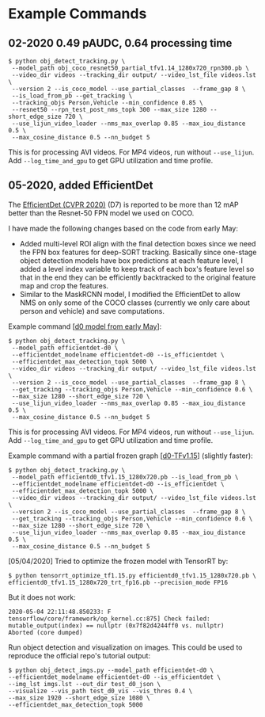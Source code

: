 # Example Commands

## 02-2020 0.49 pAUDC, 0.64 processing time
```
$ python obj_detect_tracking.py \
 --model_path obj_coco_resnet50_partial_tfv1.14_1280x720_rpn300.pb \
 --video_dir videos --tracking_dir output/ --video_lst_file videos.lst \
 --version 2 --is_coco_model --use_partial_classes  --frame_gap 8 \
 --is_load_from_pb --get_tracking \
 --tracking_objs Person,Vehicle --min_confidence 0.85 \
 --resnet50 --rpn_test_post_nms_topk 300 --max_size 1280 --short_edge_size 720 \
 --use_lijun_video_loader --nms_max_overlap 0.85 --max_iou_distance 0.5 \
 --max_cosine_distance 0.5 --nn_budget 5
```
This is for processing AVI videos. For MP4 videos, run without `--use_lijun`.
Add `--log_time_and_gpu` to get GPU utilization and time profile.


## 05-2020, added EfficientDet
The [EfficientDet (CVPR 2020)](https://github.com/google/automl/tree/master/efficientdet) (D7) is reported to be more than 12 mAP better than the Resnet-50 FPN model we used on COCO.

I have made the following changes based on the code from early May:
+ Added multi-level ROI align with the final detection boxes since we need the FPN box features for deep-SORT tracking. Basically since one-stage object detection models have box predictions at each feature level, I added a level index variable to keep track of each box's feature level so that in the end they can be efficiently backtracked to the original feature map and crop the features.
+ Similar to the MaskRCNN model, I modified the EfficientDet to allow NMS on only some of the COCO classes (currently we only care about person and vehicle) and save computations.


Example command \[[d0 model from early May](https://aladdin-eax.inf.cs.cmu.edu/shares/diva_obj_detect_models/models/efficientdet-d0.tar.gz)\]:
```
$ python obj_detect_tracking.py \
 --model_path efficientdet-d0 \
 --efficientdet_modelname efficientdet-d0 --is_efficientdet \
 --efficientdet_max_detection_topk 5000 \
 --video_dir videos --tracking_dir output/ --video_lst_file videos.lst \
 --version 2 --is_coco_model --use_partial_classes  --frame_gap 8 \
 --get_tracking --tracking_objs Person,Vehicle --min_confidence 0.6 \
 --max_size 1280 --short_edge_size 720 \
 --use_lijun_video_loader --nms_max_overlap 0.85 --max_iou_distance 0.5 \
 --max_cosine_distance 0.5 --nn_budget 5
```
This is for processing AVI videos. For MP4 videos, run without `--use_lijun`.
Add `--log_time_and_gpu` to get GPU utilization and time profile.

Example command with a partial frozen graph \[[d0-TFv1.15](https://aladdin-eax.inf.cs.cmu.edu/shares/diva_obj_detect_models/models/efficientd0_tfv1.15_1280x720.pb)\] (slightly faster):
```
$ python obj_detect_tracking.py \
 --model_path efficientd0_tfv1.15_1280x720.pb --is_load_from_pb \
 --efficientdet_modelname efficientdet-d0 --is_efficientdet \
 --efficientdet_max_detection_topk 5000 \
 --video_dir videos --tracking_dir output/ --video_lst_file videos.lst \
 --version 2 --is_coco_model --use_partial_classes  --frame_gap 8 \
 --get_tracking --tracking_objs Person,Vehicle --min_confidence 0.6 \
 --max_size 1280 --short_edge_size 720 \
 --use_lijun_video_loader --nms_max_overlap 0.85 --max_iou_distance 0.5 \
 --max_cosine_distance 0.5 --nn_budget 5
```

[05/04/2020] Tried to optimize the frozen model with TensorRT by:
```
$ python tensorrt_optimize_tf1.15.py efficientd0_tfv1.15_1280x720.pb \
efficientd0_tfv1.15_1280x720_trt_fp16.pb --precision_mode FP16
```
But it does not work:
```
2020-05-04 22:11:48.850233: F tensorflow/core/framework/op_kernel.cc:875] Check failed: mutable_output(index) == nullptr (0x7f82d4244ff0 vs. nullptr)
Aborted (core dumped)
```

Run object detection and visualization on images. This could be used to reproduce the official repo's tutorial output:
```
$ python obj_detect_imgs.py --model_path efficientdet-d0 \
--efficientdet_modelname efficientdet-d0 --is_efficientdet \
--img_lst imgs.lst --out_dir test_d0_json \
--visualize --vis_path test_d0_vis --vis_thres 0.4 \
--max_size 1920 --short_edge_size 1080 \
--efficientdet_max_detection_topk 5000
```

